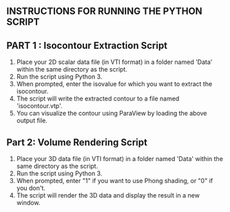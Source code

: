 INSTRUCTIONS FOR RUNNING THE PYTHON SCRIPT
-----------------------------------

PART 1 : Isocontour Extraction Script 
-----------------------------------

1. Place your 2D scalar data file (in VTI format) in a folder named 'Data' within the same directory as the script.
2. Run the script using Python 3.
3. When prompted, enter the isovalue for which you want to extract the isocontour.
4. The script will write the extracted contour to a file named 'isocontour.vtp'.
5. You can visualize the contour using ParaView by loading the above output file.

Part 2: Volume Rendering Script 
-------------------------------

1. Place your 3D data file (in VTI format) in a folder named 'Data' within the same directory as the script.
2. Run the script using Python 3.
3. When prompted, enter "1" if you want to use Phong shading, or "0" if you don't.
4. The script will render the 3D data and display the result in a new window.

